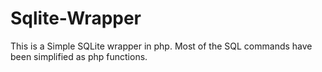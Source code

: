 # Sqlite-Wrapper
This is a Simple SQLite wrapper in php. Most of the SQL commands have been simplified as php functions.

